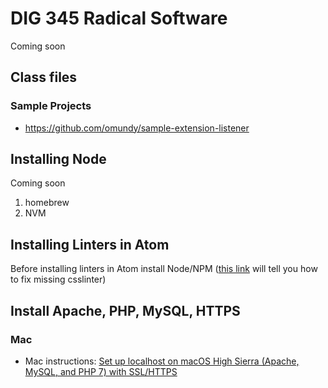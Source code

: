 # DIG 345 Radical Software

Coming soon







## Class files


### Sample Projects

- https://github.com/omundy/sample-extension-listener





## Installing Node

Coming soon




1. homebrew
1. NVM




## Installing Linters in Atom

Before installing linters in Atom install Node/NPM ([this link](https://www.techgrapple.com/fixing-linter-error-linter-csslint-error-while-running-csslint/) will tell you how to fix missing csslinter)





## Install Apache, PHP, MySQL, HTTPS

### Mac

- Mac instructions: [Set up localhost on macOS High Sierra (Apache, MySQL, and PHP 7) with SSL/HTTPS](https://websitebeaver.com/set-up-localhost-on-macos-high-sierra-apache-mysql-and-php-7-with-sslhttps)
